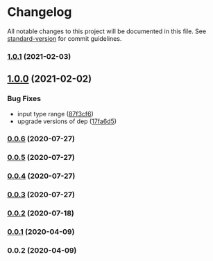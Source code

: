 # Changelog

All notable changes to this project will be documented in this file. See [standard-version](https://github.com/conventional-changelog/standard-version) for commit guidelines.

### [1.0.1](https://github.com/jlguenego/cigale/compare/v1.0.0...v1.0.1) (2021-02-03)

## [1.0.0](https://github.com/jlguenego/cigale/compare/v0.0.6...v1.0.0) (2021-02-02)


### Bug Fixes

* input type range ([87f3cf6](https://github.com/jlguenego/cigale/commit/87f3cf666bcc3eea8ad1b811b27f3ff044c5e0be))
* upgrade versions of dep ([17fa6d5](https://github.com/jlguenego/cigale/commit/17fa6d57f50b07d74097cddbce7724c52fac9349))

### [0.0.6](https://github.com/jlguenego/cigale/compare/v0.0.5...v0.0.6) (2020-07-27)

### [0.0.5](https://github.com/jlguenego/cigale/compare/v0.0.4...v0.0.5) (2020-07-27)

### [0.0.4](https://github.com/jlguenego/cigale/compare/v0.0.3...v0.0.4) (2020-07-27)

### [0.0.3](https://github.com/jlguenego/cigale/compare/v0.0.2...v0.0.3) (2020-07-27)

### [0.0.2](https://github.com/jlguenego/cigale/compare/v0.0.1...v0.0.2) (2020-07-18)

### [0.0.1](https://github.com/jlguenego/cigale/compare/v0.0.2...v0.0.1) (2020-04-09)

### 0.0.2 (2020-04-09)
